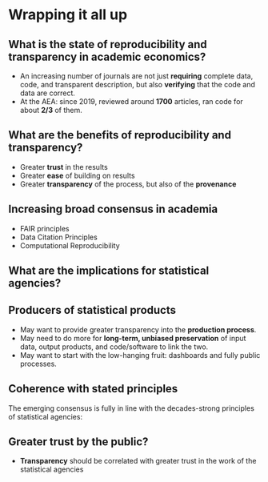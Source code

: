 # Wrapping it all up

## What is the state of reproducibility and transparency in academic economics?

- An increasing number of journals are not just **requiring** complete data, code, and transparent description, but also **verifying** that the code and data are correct.
- At the AEA: since 2019, reviewed around **1700** articles, ran code for about **2/3** of them.

## What are the benefits of reproducibility and transparency?

- Greater **trust** in the results
- Greater **ease** of building on results
- Greater **transparency** of the process, but also of the **provenance**

## Increasing broad consensus in academia

- FAIR principles
- Data Citation Principles
- Computational Reproducibility 

## What are the implications for statistical agencies?

## Producers of statistical products

- May want to provide greater transparency into the **production process**.
- May need to do more for **long-term, unbiased preservation** of input data, output products, and code/software to link the two.
- May want to start with the low-hanging fruit: dashboards and fully public processes.

## Coherence with stated principles

The emerging consensus is fully in line with the decades-strong principles of statistical agencies:

## Greater trust by the public?

- **Transparency** should be correlated with greater trust in the work of the statistical agencies
